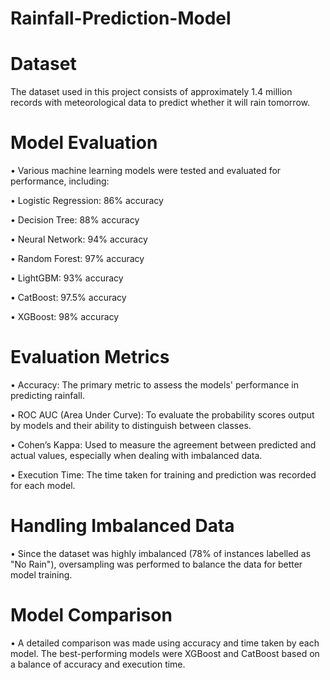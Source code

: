 # Rainfall-Prediction-Model

# Dataset
The dataset used in this project consists of approximately 1.4 million records with meteorological data to predict whether it will rain tomorrow.

# Model Evaluation
• Various machine learning models were tested and evaluated for performance, including:

• Logistic Regression: 86% accuracy

• Decision Tree: 88% accuracy

• Neural Network: 94% accuracy

• Random Forest: 97% accuracy

• LightGBM: 93% accuracy

• CatBoost: 97.5% accuracy

• XGBoost: 98% accuracy

# Evaluation Metrics
• Accuracy: The primary metric to assess the models' performance in predicting rainfall.

• ROC AUC (Area Under Curve): To evaluate the probability scores output by models and their ability to distinguish between classes.

• Cohen’s Kappa: Used to measure the agreement between predicted and actual values, especially when dealing with imbalanced data.

• Execution Time: The time taken for training and prediction was recorded for each model.

# Handling Imbalanced Data
• Since the dataset was highly imbalanced (78% of instances labelled as "No Rain"), oversampling was performed to balance the data for better model training.

# Model Comparison
• A detailed comparison was made using accuracy and time taken by each model. The best-performing models were XGBoost and CatBoost based on a balance of accuracy and execution time.
